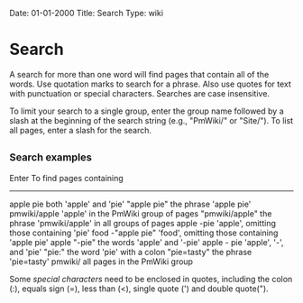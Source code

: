 Date: 01-01-2000
Title: Search
Type: wiki


Search 
======





[]() A search for more than one word will find pages
that contain all of the words. Use quotation marks to search for a
phrase. Also use quotes for text with punctuation or special characters.
Searches are case insensitive.

To limit your search to a single group, enter the group name followed by
a slash at the beginning of the search string (e.g., "PmWiki/" or
"Site/"). To list all pages, enter a slash for the search.





<span style="font-size:83%">Search examples</span>
--------------------------------------------------

  Enter               To find pages containing
  ------------------- --------------------------------------------------
  apple pie           both 'apple' and 'pie'
  "apple pie"         the phrase 'apple pie'
  pmwiki/apple        'apple' in the PmWiki group of pages
  "pmwiki/apple"      the phrase 'pmwiki/apple' in all groups of pages
  apple -pie          'apple', omitting those containing 'pie'
  food -"apple pie"   'food', omitting those containing 'apple pie'
  apple "-pie"        the words 'apple' and '-pie'
  apple - pie         'apple', '-', and 'pie'
  "pie:"              the word 'pie' with a colon
  "pie=tasty"         the phrase 'pie=tasty'
  pmwiki/             all pages in the PmWiki group

Some *special characters* need to be enclosed in quotes, including the
colon (:), equals sign (=), less than (&lt;), single quote (') and
double quote(").

[]()







